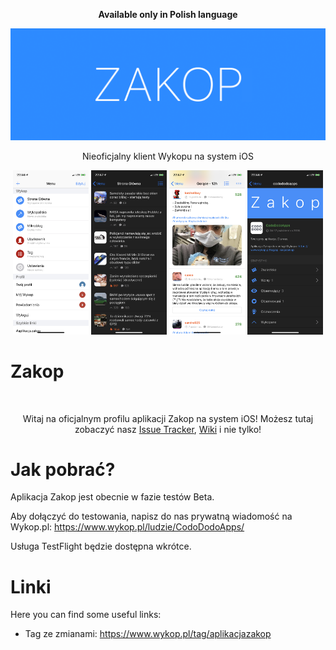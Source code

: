 <p align="center"><b>Available only in Polish language</b></p>

![Zakop](https://github.com/CodoDodo/Zakop/blob/master/github-image.png?raw=true)

<p align="center">Nieoficjalny klient Wykopu na system iOS</p>

<p align="center" float="left">
  <img src="/Screenshots/screenshot1.PNG" width="24%" />
  <img src="/Screenshots/screenshot2.PNG" width="24%" />
  <img src="/Screenshots/screenshot3.PNG" width="24%" />
  <img src="/Screenshots/screenshot4.PNG" width="24%" />
</p>

# Zakop

<br/>

<p align="center">Witaj na oficjalnym profilu aplikacji Zakop na system iOS! Możesz tutaj zobaczyć nasz <a href="http://github.com/CodoDodo/Zakop/issues">Issue Tracker</a>, <a href="http://github.com/CodoDodo/Zakop/wiki">Wiki</a> i nie tylko!</p>

# Jak pobrać?

Aplikacja Zakop jest obecnie w fazie testów Beta. 

Aby dołączyć do testowania, napisz do nas prywatną wiadomość na Wykop.pl: https://www.wykop.pl/ludzie/CodoDodoApps/

Usługa TestFlight będzie dostępna wkrótce.

# Linki

Here you can find some useful links:

* Tag ze zmianami: https://www.wykop.pl/tag/aplikacjazakop
